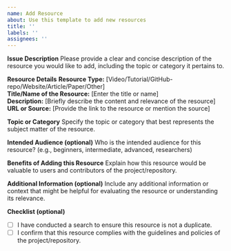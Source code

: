 ```yaml
---
name: Add Resource
about: Use this template to add new resources
title: ''
labels: ''
assignees: ''
---
```


**Issue Description**
Please provide a clear and concise description of the resource you would like to add, including the topic or category it pertains to.

**Resource Details**
**Resource Type:** [Video/Tutorial/GitHub-repo/Website/Article/Paper/Other]  
**Title/Name of the Resource:** [Enter the title or name]  
**Description:** [Briefly describe the content and relevance of the resource]  
**URL or Source:** [Provide the link to the resource or mention the source]

**Topic or Category**
Specify the topic or category that best represents the subject matter of the resource.

**Intended Audience (optional)**
Who is the intended audience for this resource? (e.g., beginners, intermediate, advanced, researchers)

**Benefits of Adding this Resource**
Explain how this resource would be valuable to users and contributors of the project/repository.

**Additional Information (optional)**
Include any additional information or context that might be helpful for evaluating the resource or understanding its relevance.

<!-- Leave the checkbox as [ ] for incomplete tasks and mark it as [x] for completed tasks. -->
**Checklist (optional)**
- [ ] I have conducted a search to ensure this resource is not a duplicate.
- [ ] I confirm that this resource complies with the guidelines and policies of the project/repository.
